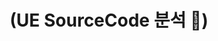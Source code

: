 ---
layout: default
title: "(UE SourceCode 분석 🤖)"
nav_order: 2
has_children: true
permalink: docs/unreadlSourceCode
---